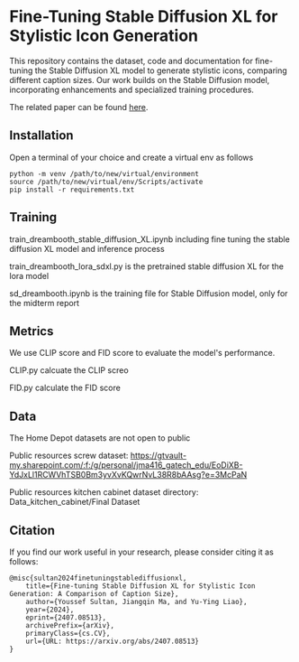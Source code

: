 # Fine-Tuning Stable Diffusion XL for Stylistic Icon Generation
This repository contains the dataset, code and documentation for fine-tuning the Stable Diffusion XL model to generate stylistic icons, comparing different caption sizes. Our work builds on the Stable Diffusion model, incorporating enhancements and specialized training procedures.

The related paper can be found [here](https://arxiv.org/abs/2407.08513).
## Installation
Open a terminal of your choice and create a virtual env as follows
```
python -m venv /path/to/new/virtual/environment
source /path/to/new/virtual/env/Scripts/activate
pip install -r requirements.txt
```

## Training
train_dreambooth_stable_diffusion_XL.ipynb including fine tuning the stable 
diffusion XL model and inference process

train_dreambooth_lora_sdxl.py is the pretrained stable diffusion XL for the lora model

sd_dreambooth.ipynb is the training file for Stable Diffusion model, only for the midterm report

## Metrics
We use CLIP score and FID score to evaluate the model's performance.

CLIP.py calcuate the CLIP screo

FID.py calculate the FID score

## Data
The Home Depot datasets are not open to public

Public resources screw dataset:
https://gtvault-my.sharepoint.com/:f:/g/personal/jma416_gatech_edu/EoDiXB-YdJxLl1RCWVhTSB0Bm3yvXvKQwrNvL38R8bAAsg?e=3McPaN

Public resources kitchen cabinet dataset directory:
Data_kitchen_cabinet/Final Dataset

## Citation

If you find our work useful in your research, please consider citing it as follows:

```text
@misc{sultan2024finetuningstablediffusionxl,
    title={Fine-tuning Stable Diffusion XL for Stylistic Icon Generation: A Comparison of Caption Size},
    author={Youssef Sultan, Jiangqin Ma, and Yu-Ying Liao},
    year={2024},
    eprint={2407.08513},
    archivePrefix={arXiv},
    primaryClass={cs.CV},
    url={URL: https://arxiv.org/abs/2407.08513}
}



